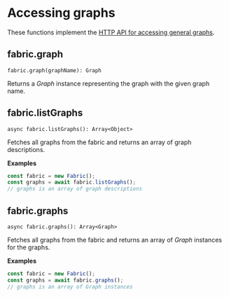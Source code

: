 # Accessing graphs

These functions implement the
[HTTP API for accessing general graphs](https://docs.macrometa.io/jsC8/latest/HTTP/Graph/index.html).

## fabric.graph

`fabric.graph(graphName): Graph`

Returns a _Graph_ instance representing the graph with the given graph name.

## fabric.listGraphs

`async fabric.listGraphs(): Array<Object>`

Fetches all graphs from the fabric and returns an array of graph descriptions.

**Examples**

```js
const fabric = new Fabric();
const graphs = await fabric.listGraphs();
// graphs is an array of graph descriptions
```

## fabric.graphs

`async fabric.graphs(): Array<Graph>`

Fetches all graphs from the fabric and returns an array of _Graph_ instances
for the graphs.

**Examples**

```js
const fabric = new Fabric();
const graphs = await fabric.graphs();
// graphs is an array of Graph instances
```
